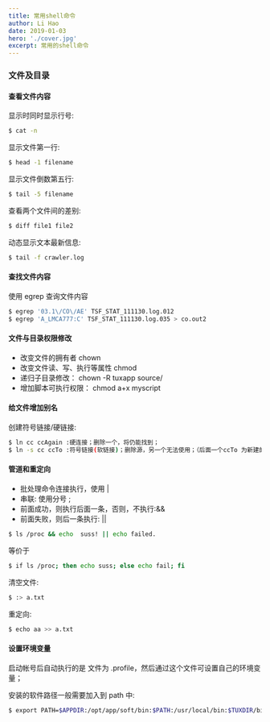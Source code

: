 ```yaml
---
title: 常用shell命令
author: Li Hao
date: 2019-01-03
hero: './cover.jpg'
excerpt: 常用的shell命令
---
```


### 文件及目录

#### 查看文件内容

显示时同时显示行号:

```bash
$ cat -n
```

显示文件第一行:

```bash
$ head -1 filename
```

显示文件倒数第五行:

```bash
$ tail -5 filename
```

查看两个文件间的差别:

```bash
$ diff file1 file2
```

动态显示文本最新信息:

```bash
$ tail -f crawler.log
```

#### 查找文件内容

使用 egrep 查询文件内容

```bash
$ egrep '03.1\/CO\/AE' TSF_STAT_111130.log.012
$ egrep 'A_LMCA777:C' TSF_STAT_111130.log.035 > co.out2
```

#### 文件与目录权限修改

- 改变文件的拥有者 chown
- 改变文件读、写、执行等属性 chmod
- 递归子目录修改： chown -R tuxapp source/
- 增加脚本可执行权限： chmod a+x myscript

#### 给文件增加别名

创建符号链接/硬链接:

```bash
$ ln cc ccAgain :硬连接；删除一个，将仍能找到；
$ ln -s cc ccTo :符号链接(软链接)；删除源，另一个无法使用；（后面一个ccTo 为新建的文件）
```

#### 管道和重定向

- 批处理命令连接执行，使用 |
- 串联: 使用分号 ;
- 前面成功，则执行后面一条，否则，不执行:&&
- 前面失败，则后一条执行: ||

```bash
$ ls /proc && echo  suss! || echo failed.
```

等价于

```bash
$ if ls /proc; then echo suss; else echo fail; fi

```

清空文件:

```bash
$ :> a.txt

```

重定向:

```bash
$ echo aa >> a.txt

```

#### 设置环境变量

启动帐号后自动执行的是 文件为 .profile，然后通过这个文件可设置自己的环境变量；

安装的软件路径一般需要加入到 path 中:

```bash
$ export PATH=$APPDIR:/opt/app/soft/bin:$PATH:/usr/local/bin:$TUXDIR/bin:$ORACLE_HOME/bin;

```
